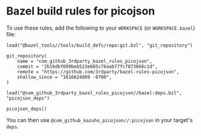 # Bazel build rules for picojson

To use these rules, add the following to your `WORKSPACE` (or `WORKSPACE.bazel`) file:

```bazel
load("@bazel_tools//tools/build_defs/repo:git.bzl", "git_repository")

git_repository(
    name = "com_github_3rdparty_bazel_rules_picojson",
    commit = "2b16dbf609beb523e685c76aab77fcf873666c1d",
    remote = "https://github.com/3rdparty/bazel-rules-picojson",
    shallow_since = "1616624809 -0700",
)

load("@com_github_3rdparty_bazel_rules_picojson//bazel:deps.bzl", "picojson_deps")

picojson_deps()
```

You can then use `@com_github_kazuho_picojson//:picojson` in your target's `deps`.
